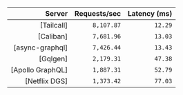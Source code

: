 <!-- PERFORMANCE_RESULTS_START -->

| Server | Requests/sec | Latency (ms) |
|--------:|--------------:|--------------:|
| [Tailcall] | `8,107.87` | `12.29` |
| [Caliban] | `7,681.96` | `13.03` |
| [async-graphql] | `7,426.44` | `13.43` |
| [Gqlgen] | `2,179.31` | `47.38` |
| [Apollo GraphQL] | `1,887.31` | `52.79` |
| [Netflix DGS] | `1,373.42` | `77.03` |

<!-- PERFORMANCE_RESULTS_END -->
